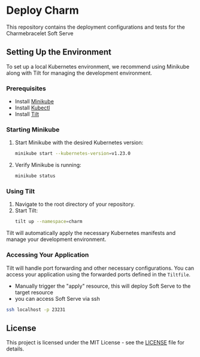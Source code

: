 # Deploy Charm

This repository contains the deployment configurations and tests for the Charmebracelet Soft Serve

## Setting Up the Environment

To set up a local Kubernetes environment, we recommend using Minikube along with Tilt for managing the development environment.

### Prerequisites

- Install [Minikube](https://minikube.sigs.k8s.io/docs/start/)
- Install [Kubectl](https://kubernetes.io/docs/tasks/tools/)
- Install [Tilt](https://docs.tilt.dev/install.html)

### Starting Minikube

1. Start Minikube with the desired Kubernetes version:
    ```bash
    minikube start --kubernetes-version=v1.23.0
    ```

2. Verify Minikube is running:
    ```bash
    minikube status
    ```

### Using Tilt

1. Navigate to the root directory of your repository.
2. Start Tilt:
    ```bash
    tilt up --namespace=charm
    ```

Tilt will automatically apply the necessary Kubernetes manifests and manage your development environment.

### Accessing Your Application

Tilt will handle port forwarding and other necessary configurations. You can access your application using the forwarded ports defined in the `Tiltfile`.

- Manually trigger the "apply" resource, this will deploy Soft Serve to the target resource
- you can access Soft Serve via ssh
```bash
ssh localhost -p 23231

```

## License

This project is licensed under the MIT License - see the [LICENSE](LICENSE) file for details.
